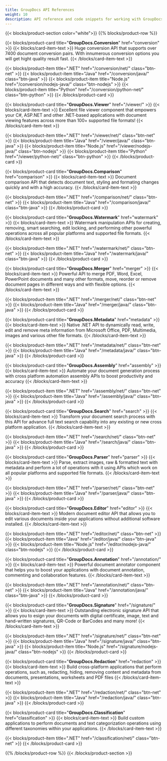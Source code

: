 ```yaml
---
title: GroupDocs API References
weight: 10
description: API reference and code snippets for working with GroupDocs.Conversion, GroupDocs.Viewer, and other GroupDocs products. References are available for .NET, Java, Node.js and Python. 
---
```


{{< blocks/product-section color="white">}}
{{% blocks/product-row %}}
 
{{< blocks/product-card title="**GroupDocs.Conversion**" href="conversion" >}}
{{< blocks/card-item-text >}}
Huge conversion API that supports over 7400 document conversion pairs. With innumerous conversion options you will get hight quality result fast.
{{< /blocks/card-item-text >}}

{{< blocks/product-item title=".NET" href="/conversion/net/" class="btn-net" >}}
{{< blocks/product-item title="Java" href="/conversion/java/" class="btn-java" >}}
{{< blocks/product-item title="Node.js" href="/conversion/nodejs-java/" class="btn-nodejs" >}}
{{< blocks/product-item title="Python" href="/conversion/python-net/" class="btn-python" >}}
{{< /blocks/product-card >}}

{{< blocks/product-card title="**GroupDocs.Viewer**" href="/viewer/" >}}
{{< blocks/card-item-text >}}
Excellent file viewer component that empowers your C#, ASP.NET and other .NET-based applications with document viewing features across more than 100+ supported file formats!
{{< /blocks/card-item-text >}}

{{< blocks/product-item title=".NET" href="/viewer/net/" class="btn-net" >}}
{{< blocks/product-item title="Java" href="/viewer/java/" class="btn-java" >}}
{{< blocks/product-item title="Node.js" href="/viewer/nodejs-java/" class="btn-nodejs" >}}
{{< blocks/product-item title="Python" href="/viewer/python-net/" class="btn-python" >}}
{{< /blocks/product-card >}}

{{< blocks/product-card title="**GroupDocs.Comparison**" href="comparison" >}}
{{< blocks/card-item-text >}}
Document comparison API that detects document text, styling and formating changes quickly and with a high accuracy.
{{< /blocks/card-item-text >}}

{{< blocks/product-item title=".NET" href="/comparison/net/" class="btn-net" >}}
{{< blocks/product-item title="Java" href="/comparison/java/" class="btn-java" >}}
{{< /blocks/product-card >}}

{{< blocks/product-card title="**GroupDocs.Watermark**" href="watermark" >}}
{{< blocks/card-item-text >}}
Watermark manipulation APIs for creating, removing, smart searching, edit locking, and performing other powerful operations across all popular platforms and supported file formats.
{{< /blocks/card-item-text >}}

{{< blocks/product-item title=".NET" href="/watermark/net/" class="btn-net" >}}
{{< blocks/product-item title="Java" href="/watermark/java/" class="btn-java" >}}
{{< /blocks/product-card >}}

{{< blocks/product-card title="**GroupDocs.Merger**" href="merger" >}}
{{< blocks/card-item-text >}}
Powerful API to merge PDF, Word, Excel, PowerPoint documents and many other formats, move, reorder or remove document pages in different ways and with flexible options.
{{< /blocks/card-item-text >}}

{{< blocks/product-item title=".NET" href="/merger/net/" class="btn-net" >}}
{{< blocks/product-item title="Java" href="/merger/java/" class="btn-java" >}}
{{< /blocks/product-card >}}

{{< blocks/product-card title="**GroupDocs.Metadata**" href="metadata" >}}
{{< blocks/card-item-text >}}
Native .NET API to dynamically read, write, edit and remove meta information from Microsoft Office, PDF, Multimedia, images and various other file formats.
{{< /blocks/card-item-text >}}

{{< blocks/product-item title=".NET" href="/metadata/net/" class="btn-net" >}}
{{< blocks/product-item title="Java" href="/metadata/java/" class="btn-java" >}}
{{< /blocks/product-card >}}

{{< blocks/product-card title="**GroupDocs.Assembly**" href="assembly" >}}
{{< blocks/card-item-text >}}
Automate your document generation process with cross platform automation assembly APIs to boost productivity and accuracy
{{< /blocks/card-item-text >}}

{{< blocks/product-item title=".NET" href="/assembly/net/" class="btn-net" >}}
{{< blocks/product-item title="Java" href="/assembly/java/" class="btn-java" >}}
{{< /blocks/product-card >}}

{{< blocks/product-card title="**GroupDocs.Search**" href="search" >}}
{{< blocks/card-item-text >}}
Transform your document search process with this API for advance full text search capability into any existing or new cross platform application.
{{< /blocks/card-item-text >}}

{{< blocks/product-item title=".NET" href="/search/net/" class="btn-net" >}}
{{< blocks/product-item title="Java" href="/search/java/" class="btn-java" >}}
{{< /blocks/product-card >}}

{{< blocks/product-card title="**GroupDocs.Parser**" href="parser" >}}
{{< blocks/card-item-text >}}
Parse, extract images, raw & formatted text with metadata and perform a lot of operations with it using APIs which work on all popular platforms and supported file formats.
{{< /blocks/card-item-text >}}

{{< blocks/product-item title=".NET" href="/parser/net/" class="btn-net" >}}
{{< blocks/product-item title="Java" href="/parser/java/" class="btn-java" >}}
{{< /blocks/product-card >}}

{{< blocks/product-card title="**GroupDocs.Editor**" href="editor" >}}
{{< blocks/card-item-text >}}
Modern document editor API that allows you to edit various documents inside your applications without additional software installed.
{{< /blocks/card-item-text >}}

{{< blocks/product-item title=".NET" href="/editor/net/" class="btn-net" >}}
{{< blocks/product-item title="Java" href="/editor/java/" class="btn-java" >}}
{{< blocks/product-item title="Node.js" href="/editor/nodejs-java/" class="btn-nodejs" >}}
{{< /blocks/product-card >}}

{{< blocks/product-card title="**GroupDocs.Annotation**" href="/annotation/" >}}
{{< blocks/card-item-text >}}
Powerful document annotator component that helps you to boost your applications with document annotation, commenting and collaboration features.
{{< /blocks/card-item-text >}}

{{< blocks/product-item title=".NET" href="/annotation/net/" class="btn-net" >}}
{{< blocks/product-item title="Java" href="/annotation/java/" class="btn-java" >}}
{{< /blocks/product-card >}}

{{< blocks/product-card title="**GroupDocs.Signature**" href="/signature/" >}}
{{< blocks/card-item-text >}}
Outstanding electronic signature API that allows you to esign your documents with digital certificate, image, text and hand-written signatures, QR-Code or BarCodes and many more!
{{< /blocks/card-item-text >}}

{{< blocks/product-item title=".NET" href="/signature/net/" class="btn-net" >}}
{{< blocks/product-item title="Java" href="/signature/java/" class="btn-java" >}}
{{< blocks/product-item title="Node.js" href="/signature/nodejs-java/" class="btn-nodejs" >}}
 {{< /blocks/product-card >}}

 {{< blocks/product-card title="**GroupDocs.Redaction**" href="redaction" >}}
 {{< blocks/card-item-text >}}
 Build cross-platform applications that perform operations, such as, redacting, hiding, removing content and metadata from documents, presentations, worksheets and PDF files
 {{< /blocks/card-item-text >}}

{{< blocks/product-item title=".NET" href="/redaction/net/" class="btn-net" >}}
{{< blocks/product-item title="Java" href="/redaction/java/" class="btn-java" >}}
 {{< /blocks/product-card >}}

{{< blocks/product-card title="**GroupDocs.Classification**" href="classification" >}}
{{< blocks/card-item-text >}}
Build custom applications to perform documents and text categorization operations using different taxonomies within your applications.
{{< /blocks/card-item-text >}}

{{< blocks/product-item title=".NET" href="/classification/net/" class="btn-net" >}}
{{< /blocks/product-card >}}

{{% /blocks/product-row %}}
{{< /blocks/product-section >}}
